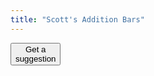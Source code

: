 ```yaml
---
title: "Scott's Addition Bars"
---
```


<form name="suggestionForm" action="" method="GET">
 <input type="button" name="getSuggestion" value="Get a
suggestion" onClick="printSuggestion(data)">
</form>

<div id="suggestion"></div>

<script type="text/javascript" src="bars.js"></script>
